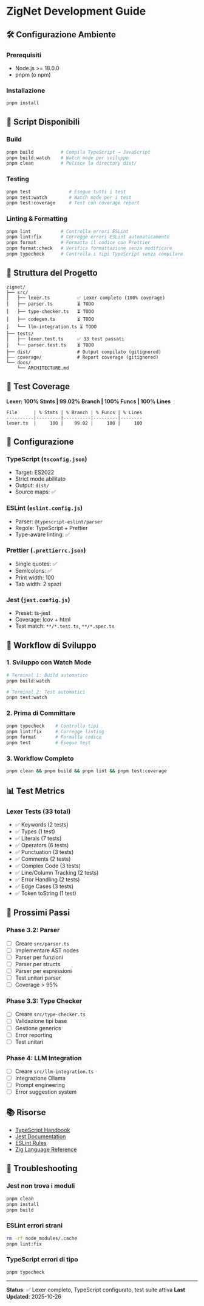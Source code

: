 # ZigNet Development Guide

## 🛠️ Configurazione Ambiente

### Prerequisiti
- Node.js >= 18.0.0
- pnpm (o npm)

### Installazione
```bash
pnpm install
```

## 📜 Script Disponibili

### Build
```bash
pnpm build          # Compila TypeScript → JavaScript
pnpm build:watch    # Watch mode per sviluppo
pnpm clean          # Pulisce la directory dist/
```

### Testing
```bash
pnpm test              # Esegue tutti i test
pnpm test:watch        # Watch mode per i test
pnpm test:coverage     # Test con coverage report
```

### Linting & Formatting
```bash
pnpm lint           # Controlla errori ESLint
pnpm lint:fix       # Corregge errori ESLint automaticamente
pnpm format         # Formatta il codice con Prettier
pnpm format:check   # Verifica formattazione senza modificare
pnpm typecheck      # Controlla i tipi TypeScript senza compilare
```

## 📁 Struttura del Progetto

```
zignet/
├── src/
│   ├── lexer.ts          ✅ Lexer completo (100% coverage)
│   ├── parser.ts         ⏳ TODO
│   ├── type-checker.ts   ⏳ TODO
│   ├── codegen.ts        ⏳ TODO
│   └── llm-integration.ts ⏳ TODO
├── tests/
│   ├── lexer.test.ts     ✅ 33 test passati
│   └── parser.test.ts    ⏳ TODO
├── dist/                 # Output compilato (gitignored)
├── coverage/             # Report coverage (gitignored)
└── docs/
    └── ARCHITECTURE.md
```

## 🧪 Test Coverage

**Lexer: 100% Stmts | 99.02% Branch | 100% Funcs | 100% Lines**

```
File      | % Stmts | % Branch | % Funcs | % Lines
----------|---------|----------|---------|--------
lexer.ts  |     100 |    99.02 |     100 |     100
```

## 🔧 Configurazione

### TypeScript (`tsconfig.json`)
- Target: ES2022
- Strict mode abilitato
- Output: `dist/`
- Source maps: ✅

### ESLint (`eslint.config.js`)
- Parser: `@typescript-eslint/parser`
- Regole: TypeScript + Prettier
- Type-aware linting: ✅

### Prettier (`.prettierrc.json`)
- Single quotes: ✅
- Semicolons: ✅
- Print width: 100
- Tab width: 2 spazi

### Jest (`jest.config.js`)
- Preset: ts-jest
- Coverage: lcov + html
- Test match: `**/*.test.ts`, `**/*.spec.ts`

## 🚀 Workflow di Sviluppo

### 1. Sviluppo con Watch Mode
```bash
# Terminal 1: Build automatico
pnpm build:watch

# Terminal 2: Test automatici
pnpm test:watch
```

### 2. Prima di Committare
```bash
pnpm typecheck    # Controlla tipi
pnpm lint:fix     # Corregge linting
pnpm format       # Formatta codice
pnpm test         # Esegue test
```

### 3. Workflow Completo
```bash
pnpm clean && pnpm build && pnpm lint && pnpm test:coverage
```

## 📊 Test Metrics

### Lexer Tests (33 total)
- ✅ Keywords (2 tests)
- ✅ Types (1 test)
- ✅ Literals (7 tests)
- ✅ Operators (6 tests)
- ✅ Punctuation (3 tests)
- ✅ Comments (2 tests)
- ✅ Complex Code (3 tests)
- ✅ Line/Column Tracking (2 tests)
- ✅ Error Handling (2 tests)
- ✅ Edge Cases (3 tests)
- ✅ Token toString (1 test)

## 🎯 Prossimi Passi

### Phase 3.2: Parser
- [ ] Creare `src/parser.ts`
- [ ] Implementare AST nodes
- [ ] Parser per funzioni
- [ ] Parser per structs
- [ ] Parser per espressioni
- [ ] Test unitari parser
- [ ] Coverage > 95%

### Phase 3.3: Type Checker
- [ ] Creare `src/type-checker.ts`
- [ ] Validazione tipi base
- [ ] Gestione generics
- [ ] Error reporting
- [ ] Test unitari

### Phase 4: LLM Integration
- [ ] Creare `src/llm-integration.ts`
- [ ] Integrazione Ollama
- [ ] Prompt engineering
- [ ] Error suggestion system

## 📚 Risorse

- [TypeScript Handbook](https://www.typescriptlang.org/docs/)
- [Jest Documentation](https://jestjs.io/)
- [ESLint Rules](https://eslint.org/docs/rules/)
- [Zig Language Reference](https://ziglang.org/documentation/master/)

## 🐛 Troubleshooting

### Jest non trova i moduli
```bash
pnpm clean
pnpm install
pnpm build
```

### ESLint errori strani
```bash
rm -rf node_modules/.cache
pnpm lint:fix
```

### TypeScript errori di tipo
```bash
pnpm typecheck
```

---

**Status**: ✅ Lexer completo, TypeScript configurato, test suite attiva
**Last Updated**: 2025-10-26
